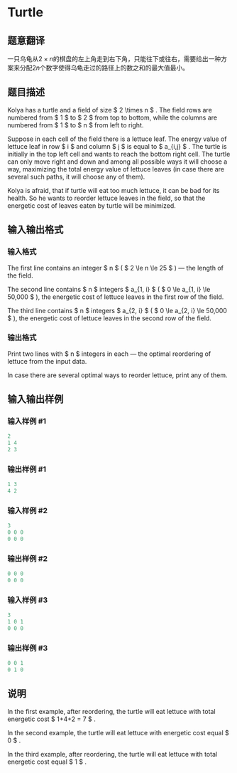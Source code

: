 # Turtle

## 题意翻译

一只乌龟从$2 \times n$的棋盘的左上角走到右下角，只能往下或往右，需要给出一种方案来分配$2n$个数字使得乌龟走过的路径上的数之和的最大值最小。

## 题目描述

Kolya has a turtle and a field of size $ 2 \times n $ . The field rows are numbered from $ 1 $ to $ 2 $ from top to bottom, while the columns are numbered from $ 1 $ to $ n $ from left to right.

Suppose in each cell of the field there is a lettuce leaf. The energy value of lettuce leaf in row $ i $ and column $ j $ is equal to $ a_{i,j} $ . The turtle is initially in the top left cell and wants to reach the bottom right cell. The turtle can only move right and down and among all possible ways it will choose a way, maximizing the total energy value of lettuce leaves (in case there are several such paths, it will choose any of them).

Kolya is afraid, that if turtle will eat too much lettuce, it can be bad for its health. So he wants to reorder lettuce leaves in the field, so that the energetic cost of leaves eaten by turtle will be minimized.

## 输入输出格式

### 输入格式

The first line contains an integer $ n $ ( $ 2 \le n \le 25 $ ) — the length of the field.

The second line contains $ n $ integers $ a_{1, i} $ ( $ 0 \le a_{1, i} \le 50\,000 $ ), the energetic cost of lettuce leaves in the first row of the field.

The third line contains $ n $ integers $ a_{2, i} $ ( $ 0 \le a_{2, i} \le 50\,000 $ ), the energetic cost of lettuce leaves in the second row of the field.

### 输出格式

Print two lines with $ n $ integers in each — the optimal reordering of lettuce from the input data.

In case there are several optimal ways to reorder lettuce, print any of them.

## 输入输出样例

### 输入样例 #1

```cpp
2
1 4
2 3

```
### 输出样例 #1

```cpp
1 3 
4 2 

```
### 输入样例 #2

```cpp
3
0 0 0
0 0 0

```
### 输出样例 #2

```cpp
0 0 0 
0 0 0 

```
### 输入样例 #3

```cpp
3
1 0 1
0 0 0

```
### 输出样例 #3

```cpp
0 0 1
0 1 0

```
## 说明

In the first example, after reordering, the turtle will eat lettuce with total energetic cost $ 1+4+2 = 7 $ .

In the second example, the turtle will eat lettuce with energetic cost equal $ 0 $ .

In the third example, after reordering, the turtle will eat lettuce with total energetic cost equal $ 1 $ .

